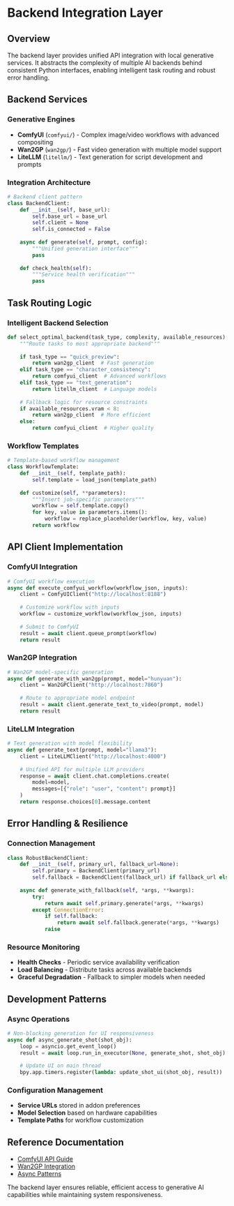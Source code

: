 # Backend Integration Layer

## Overview

The backend layer provides unified API integration with local generative services. It abstracts the complexity of multiple AI backends behind consistent Python interfaces, enabling intelligent task routing and robust error handling.

## Backend Services

### Generative Engines
- **ComfyUI** (`comfyui/`) - Complex image/video workflows with advanced compositing
- **Wan2GP** (`wan2gp/`) - Fast video generation with multiple model support  
- **LiteLLM** (`litellm/`) - Text generation for script development and prompts

### Integration Architecture

```python
# Backend client pattern
class BackendClient:
    def __init__(self, base_url):
        self.base_url = base_url
        self.client = None
        self.is_connected = False
    
    async def generate(self, prompt, config):
        """Unified generation interface"""
        pass
    
    def check_health(self):
        """Service health verification"""
        pass
```

## Task Routing Logic

### Intelligent Backend Selection
```python
def select_optimal_backend(task_type, complexity, available_resources):
    """Route tasks to most appropriate backend"""
    
    if task_type == "quick_preview":
        return wan2gp_client  # Fast generation
    elif task_type == "character_consistency":
        return comfyui_client  # Advanced workflows
    elif task_type == "text_generation":
        return litellm_client  # Language models
    
    # Fallback logic for resource constraints
    if available_resources.vram < 8:
        return wan2gp_client  # More efficient
    else:
        return comfyui_client  # Higher quality
```

### Workflow Templates
```python
# Template-based workflow management
class WorkflowTemplate:
    def __init__(self, template_path):
        self.template = load_json(template_path)
    
    def customize(self, **parameters):
        """Insert job-specific parameters"""
        workflow = self.template.copy()
        for key, value in parameters.items():
            workflow = replace_placeholder(workflow, key, value)
        return workflow
```

## API Client Implementation

### ComfyUI Integration
```python
# ComfyUI workflow execution
async def execute_comfyui_workflow(workflow_json, inputs):
    client = ComfyUIClient("http://localhost:8188")
    
    # Customize workflow with inputs
    workflow = customize_workflow(workflow_json, inputs)
    
    # Submit to ComfyUI
    result = await client.queue_prompt(workflow)
    return result
```

### Wan2GP Integration  
```python
# Wan2GP model-specific generation
async def generate_with_wan2gp(prompt, model="hunyuan"):
    client = Wan2GPClient("http://localhost:7860")
    
    # Route to appropriate model endpoint
    result = await client.generate_text_to_video(prompt, model)
    return result
```

### LiteLLM Integration
```python
# Text generation with model flexibility
async def generate_text(prompt, model="llama3"):
    client = LiteLLMClient("http://localhost:4000")
    
    # Unified API for multiple LLM providers
    response = await client.chat.completions.create(
        model=model,
        messages=[{"role": "user", "content": prompt}]
    )
    return response.choices[0].message.content
```

## Error Handling & Resilience

### Connection Management
```python
class RobustBackendClient:
    def __init__(self, primary_url, fallback_url=None):
        self.primary = BackendClient(primary_url)
        self.fallback = BackendClient(fallback_url) if fallback_url else None
    
    async def generate_with_fallback(self, *args, **kwargs):
        try:
            return await self.primary.generate(*args, **kwargs)
        except ConnectionError:
            if self.fallback:
                return await self.fallback.generate(*args, **kwargs)
            raise
```

### Resource Monitoring
- **Health Checks** - Periodic service availability verification
- **Load Balancing** - Distribute tasks across available backends
- **Graceful Degradation** - Fallback to simpler models when needed

## Development Patterns

### Async Operations
```python
# Non-blocking generation for UI responsiveness
async def async_generate_shot(shot_obj):
    loop = asyncio.get_event_loop()
    result = await loop.run_in_executor(None, generate_shot, shot_obj)
    
    # Update UI on main thread
    bpy.app.timers.register(lambda: update_shot_ui(shot_obj, result))
```

### Configuration Management
- **Service URLs** stored in addon preferences
- **Model Selection** based on hardware capabilities
- **Template Paths** for workflow customization

## Reference Documentation

- [ComfyUI API Guide](/.bmad-core/data/comfyui-api-guide.md)
- [Wan2GP Integration](/.bmad-core/data/wan2gp-api-guide.md)
- [Async Patterns](/.bmad-core/data/bpy-utils-guide.md#async-operations)

The backend layer ensures reliable, efficient access to generative AI capabilities while maintaining system responsiveness.